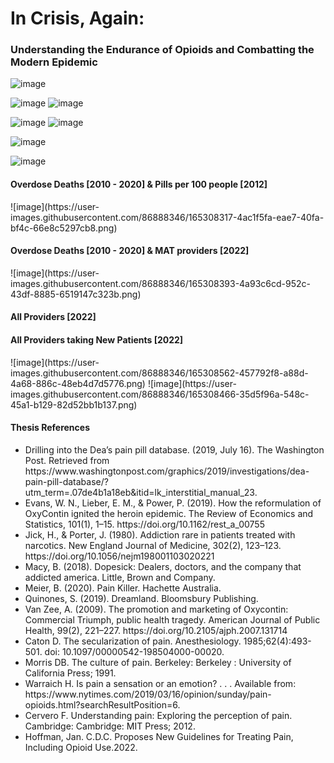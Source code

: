 <h1>In Crisis, Again:</h2>
<h3>Understanding the Endurance of Opioids and Combatting the Modern Epidemic</h3>


![image](https://user-images.githubusercontent.com/86888346/155444223-a9ef2489-11ef-4f80-830e-64d260d26a7c.png)

![image](https://user-images.githubusercontent.com/86888346/163730863-23d6552f-cf42-406c-ad11-5fc650663b58.png)  ![image](https://user-images.githubusercontent.com/86888346/163730897-74a8034b-ddb3-46e6-a4d6-051cb95bde46.png)

![image](https://user-images.githubusercontent.com/86888346/163730921-369391f0-271e-44cc-89ac-19d1284dc599.png) ![image](https://user-images.githubusercontent.com/86888346/163730939-a3137361-8daf-4525-ba17-f3fa1ec7276a.png)

![image](https://user-images.githubusercontent.com/86888346/165307831-47040626-c9b7-413e-a5da-fdf6da495209.png)



![image](https://user-images.githubusercontent.com/86888346/165308130-c02d735a-92f8-47c7-8f56-34dc3b2f1858.png)

<h4>Overdose Deaths [2010 - 2020] & Pills per 100 people [2012]</h4>
![image](https://user-images.githubusercontent.com/86888346/165308317-4ac1f5fa-eae7-40fa-bf4c-66e8c5297cb8.png)

<h4>Overdose Deaths [2010 - 2020] & MAT providers [2022]</h4>
![image](https://user-images.githubusercontent.com/86888346/165308393-4a93c6cd-952c-43df-8885-6519147c323b.png)

<h4>All Providers [2022]</h4><h4>All Providers taking New Patients [2022]</h4>
![image](https://user-images.githubusercontent.com/86888346/165308562-457792f8-a88d-4a68-886c-48eb4d7d5776.png) ![image](https://user-images.githubusercontent.com/86888346/165308466-35d5f96a-548c-45a1-b129-82d52bb1b137.png)



<h4>Thesis References</h4>
<ul>
    <li>Drilling into the Dea’s pain pill database. (2019, July 16). The Washington Post. Retrieved from https://www.washingtonpost.com/graphics/2019/investigations/dea-pain-pill-database/?utm_term=.07de4b1a18eb&amp;itid=lk_interstitial_manual_23.</li> 
    <li>Evans, W. N., Lieber, E. M., &amp; Power, P. (2019). How the reformulation of OxyContin ignited the heroin epidemic. The Review of Economics and Statistics, 101(1), 1–15. https://doi.org/10.1162/rest_a_00755 </li>
    <li>Jick, H., &amp; Porter, J. (1980). Addiction rare in patients treated with narcotics. New England Journal of Medicine, 302(2), 123–123. https://doi.org/10.1056/nejm198001103020221 </li>
    <li>Macy, B. (2018). Dopesick: Dealers, doctors, and the company that addicted america. Little, Brown and Company. </li>
    <li>Meier, B. (2020). Pain Killer. Hachette Australia. </li>
    <li>Quinones, S. (2019). Dreamland. Bloomsbury Publishing. </li>
    <li>Van Zee, A. (2009). The promotion and marketing of Oxycontin: Commercial Triumph, public health tragedy. American Journal of Public Health, 99(2), 221–227. https://doi.org/10.2105/ajph.2007.131714 </li>
   <li> Caton D. The secularization of pain. Anesthesiology. 1985;62(4):493-501. doi: 10.1097/00000542-198504000-00020. </li>
   <li> Morris DB. The culture of pain. Berkeley: Berkeley : University of California Press; 1991.</li>
   <li> Warraich H. Is pain a sensation or an emotion? . . . Available from: https://www.nytimes.com/2019/03/16/opinion/sunday/pain-opioids.html?searchResultPosition=6.</li>
   <li> Cervero F. Understanding pain: Exploring the perception of pain. Cambridge: Cambridge: MIT Press; 2012.</li>
   <li> Hoffman, Jan. C.D.C. Proposes New Guidelines for Treating Pain, Including Opioid Use.2022. </li>
</ul>
